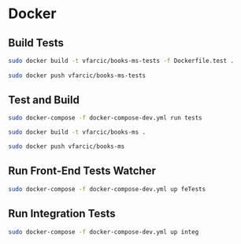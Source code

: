 Docker
============

Build Tests
-----------

```bash
sudo docker build -t vfarcic/books-ms-tests -f Dockerfile.test .
    
sudo docker push vfarcic/books-ms-tests
```

Test and Build
--------------

```bash
sudo docker-compose -f docker-compose-dev.yml run tests

sudo docker build -t vfarcic/books-ms .

sudo docker push vfarcic/books-ms
```

Run Front-End Tests Watcher
---------------------------

```bash
sudo docker-compose -f docker-compose-dev.yml up feTests
```

Run Integration Tests
---------------------

```bash
sudo docker-compose -f docker-compose-dev.yml up integ
```